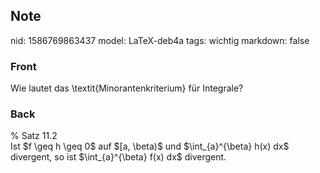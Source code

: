 ## Note
nid: 1586769863437
model: LaTeX-deb4a
tags: wichtig
markdown: false

### Front
Wie lautet das \textit{Minorantenkriterium} für Integrale?

### Back
<div>
  % Satz 11.2
</div>Ist $f \geq h \geq 0$ auf $[a, \beta)$ und $\int_{a}^{\beta}
h(x) dx$ divergent, so ist $\int_{a}^{\beta} f(x) dx$ divergent.
